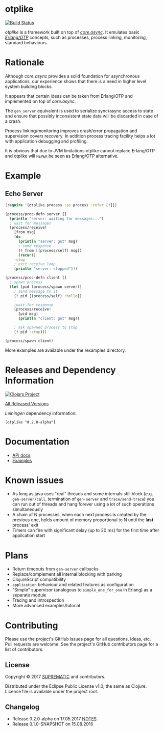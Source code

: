 # otplike

[![Build Status][1]][2]

_otplike_ is a framework built on top of [_core.async_][3]. It emulates basic
[_Erlang/OTP_][4] concepts, such as processes, process linking, monitoring,
standard behaviours.

# Rationale

Although _core.async_ provides a solid foundation for asynchronous
applications, our experience shows that there is a need in higher level
system building blocks.

It appears that certain ideas can be taken from Erlang/OTP and implemented
on top of _core.async_.

The `gen_server` equivalent is used to serialize sync/async access to state
and ensure that possibly inconsistent state data will be discarded in case
of a crash.

Process linking/monitoring improves crash/error propagation and supervision
covers recovery. In addition process tracing facility helps a lot with
application debugging and profiling.

It is obvious that due to JVM limitations otplike cannot replace Erlang/OTP
and otplike will `NEVER` be seen as Erlang/OTP alternative.

# Example

## Echo Server
```clojure
(require '[otplike.process :as process :refer [!]])

(process/proc-defn server []
  (println "server: waiting for messages...")
  ; wait for messages
  (process/receive!
    [from msg]
    (do
      (println "server: got" msg)
      ; send response
      (! from [(process/self) msg])
      (recur))
    :stop
    ; exit receive loop
    (println "server: stopped")))

(process/proc-defn client []
  ; spawn process
  (let [pid (process/spawn server)]
    ; send message to it
    (! pid [(process/self) :hello])

    ;wait for response
    (process/receive!
      [pid msg]
      (println "client: got" msg))

    ; ask spawned process to stop
    (! pid :stop)))

(process/spawn client)
```

More examples are available under the /examples directory.

# Releases and Dependency Information

[![Clojars Project][5]][6]

[All Released Versions][7]

_Leiningen_ dependency information:

    [otplike "0.2.0-alpha"]

# Documentation

* [API docs][8]
* [Examples][9]

# Known issues

* As long as java uses "real" threads and some internals still block
(e.g. `gen-server/call`, termination of `gen-server` and `trace/send-trace`)
you can run out of threads and hang forever using a lot of such operations
simultaneously
* A chain of N processes, when each next process is created by the previous
one, holds amount of memory proportional to N until the **last** process' exit
* Timers can fire with significant delay (up to 20 ms) for the first time
after appilcation start

# Plans

* Return timeouts from `gen-server` callbacks
* Replace/complement all internal blocking with parking
* ClojureScript compatibility
* `application` behaviour and related features as configuration
* "Simple" supervisor (analogous to `simple_one_for_one` in Erlang) as
a separate module
* Tracing and introspection
* More advanced examples/tutorial

# Contributing

Please use the project's GitHub issues page for all questions, ideas,
etc. Pull requests are welcome. See the project's GitHub contributors
page for a list of contributors.

## License

Copyright © 2017 [SUPREMATIC][10] and contributors.

Distributed under the Eclipse Public License v1.0,
the same as Clojure. License file is available under the project root.

## Changelog

* Release 0.2.0-alpha on 17.05.2017 [NOTES][11]
* Release 0.1.0-SNAPSHOT on 15.08.2016

[1]: https://travis-ci.org/suprematic/otplike.svg?branch=master
[2]: https://travis-ci.org/suprematic/otplike
[3]: https://github.com/clojure/core.async
[4]: http://www.erlang.org/
[5]: https://img.shields.io/clojars/v/otplike.svg
[6]: https://clojars.org/otplike
[7]: https://clojars.org/otplike
[8]: https://suprematic.github.io/otplike/api/index.html
[9]: https://github.com/suprematic/otplike/tree/master/examples/otplike/example
[10]: http://suprematic.net/
[11]: https://github.com/suprematic/otplike/releases/tag/0.2.0
